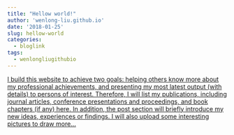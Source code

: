 ```yaml
---
title: "Hellow world!"
author: 'wenlong-liu.github.io'
date: '2018-01-25'
slug: hellow-world
categories:
  - bloglink
tags:
  - wenlongliugithubio
---
```


[I build this website to achieve two goals: helping others know more about my professional achievements, and presenting my most latest output (with details) to persons of interest. Therefore, I will list my publications, including journal articles, conference presentations and proceedings, and book chapters (if any) here. In addition, the post section will briefly introduce my new ideas, experiences or findings. I will also upload some interesting pictures to draw more...<click to read more>](https://wenlong-liu.github.io/post/brand-new-personal-website-of-wenlong-liu-powered-by-hugo-academic-and-blogdown/)

